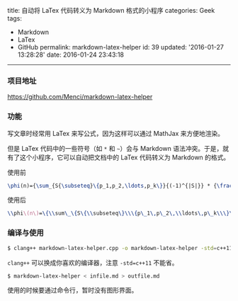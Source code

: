 title: 自动将 LaTex 代码转义为 Markdown 格式的小程序
categories: Geek
tags: 
  - Markdown
  - LaTex
  - GitHub
permalink: markdown-latex-helper
id: 39
updated: '2016-01-27 13:28:28'
date: 2016-01-24 23:43:18
---

### 项目地址
https://github.com/Menci/markdown-latex-helper

### 功能
写文章时经常用 LaTex 来写公式，因为这样可以通过 MathJax 来方便地渲染。

但是 LaTex 代码中的一些符号（如 `*` 和 `~`）会与 Markdown 语法冲突。于是，就有了这个小程序，它可以自动把文档中的 LaTex 代码转义为 Markdown 的格式。

<!-- more -->

使用前
```latex
\phi(n)={\sum_{S{\subseteq}\{p_1,p_2,\ldots,p_k\}}{(-1)^{|S|}} * {\frac{n}{ {\prod_{ {p_i}{\in}S} } \ p_i }}}
```

使用后
```latex
\\phi\(n\)=\{\\sum\_\{S\{\\subseteq\}\\\{p\_1\,p\_2\,\\ldots\,p\_k\\\}\}\{\(\-1\)^\{|S|\}\} \*  \{\\frac\{n\}\{ \{\\prod\_\{ \{p\_i\}\{\\in\}S\} \} \\ p\_i \}\}\}
```

### 编译与使用
```bash
$ clang++ markdown-latex-helper.cpp -o markdown-latex-helper -std=c++11
```

`clang++` 可以换成你喜欢的编译器，注意 `-std=c++11` 不能省。

```bash
$ markdown-latex-helper < infile.md > outfile.md
```

使用的时候要通过命令行，暂时没有图形界面。